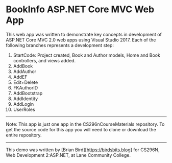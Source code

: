 # BookInfo ASP.NET Core MVC Web App
This web app was written to demonstrate key concepts in development of ASP.NET Core MVC 2.0 web apps using Visual Studio 2017.
Each of the following branches represents a development step:

1. StartCode: Project created, Book and Author models, Home and Book controllers, and views added.
2. AddBook
3. AddAuthor
4. AddEF
5. Edit+Delete
6. FKAuthorID
7. AddBootstrap
8. AddIdentity
9. AddLogin
10. UserRoles

----

Note: This app is just one app in the CS296nCourseMaterials repository.
To get the source code for this app you will need to clone or download the entire repository.

----

This demo was written by [Brian Bird][https://birdsbits.blog] for CS296N, Web Development 2:ASP.NET, at Lane Community College.
